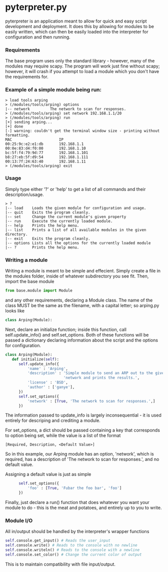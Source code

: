 # pyterpreter.py

pyterpreter is an application meant to allow for quick and easy script
development and deployment. It does this by allowing for modules to be easily
written, which can then be easily loaded into the interpreter for configuration
and then running.

### Requirements
The base program uses only the standard library - however, many of the modules
may require scapy. The program will work just fine without scapy; however, it
will crash if you attempt to load a module which you don't have the 
requirements for.

### Example of a simple module being run:

```
> load tools arping
> (/modules/tools/arping) options
|-- network         The network to scan for responses.
> (/modules/tools/arping) set network 192.168.1.1/20
> (/modules/tools/arping) run
[+] sending arping...
[+] done
[-] warning: couldn't get the terminal window size - printing without formatting.
MAC                     IP
00:25:9c:e2:e1:db       192.168.1.1
00:0e:83:d4:f0:00       192.168.1.10
bc:5f:f4:79:9d:77       192.168.1.101
b8:27:eb:5f:d9:54       192.168.1.111
00:13:7f:24:63:40       192.168.1.11
> (/modules/tools/arping) exit
```

### Usage
Simply type either '?' or 'help' to get a list of all commands and their
description/usage.

```
> ?
|-- load    Loads the given module for configuration and usage.
|-- quit    Exits the program cleanly.
|-- set     Change the current module's given property
|-- run     Execute the currently loaded module.
|-- help    Prints the help menu.
|-- list    Prints a list of all available modules in the given directory.
|-- exit    Exits the program cleanly.
|-- options Lists all the options for the currently loaded module
|-- ?       Prints the help menu.
```

### Writing a module
Writing a module is meant to be simple and effecient. Simply create a file in
the modules folder, inside of whatever subdirectory you see fit. Then, import
the base module

```python
from base.module import Module
```

and any other requirements, declaring a Module class. The name of the class
MUST be the same as the filename, with a capital letter; so arping.py looks
like

```python
class Arping(Module):
```

Next, declare an initialize function; inside this function, call
self.update_info() and self.set_options. Both of these functions will be passed
a dictionary declaring information about the script and the options for
configuration.

```python
class Arping(Module):
   def initialize(self):
      self.update_info({
          'name' : 'Arping',
          'description' : 'Simple module to send an ARP out to the given' +
                          'network and prints the results.',
          'license' : 'BSD',
          'author' : ['ganye'],
      })
      self.set_options({
          'network' : [True, 'The network to scan for responses.',]
      })
```

The information passed to update_info is largely inconsequential - it is used
entirely for descriping and crediting a module.

For set_options, a dict should be passed containing a key that corresponds to
option being set, while the value is a list of the format

```
[Required, Description, <Default Value>]
```

So in this example, our Arping module has an option, 'network', which is
required, has a description of 'The network to scan for responses.', and no
default value.

Assigning a default value is just as simple

```python
      self.set_options({
          'foo' : [True, 'Fubar the foo bar', 'foo']
      })
```

Finally, just declare a run() function that does whatever you want your module
to do - this is the meat and potatoes, and entirely up to you to write.

### Module I/O
All in/output should be handled by the interpreter's wrapper functions

```python
self.console.get_input() # Reads the user_input
self.console.write() # Reads to the console with no newline
self.console.writeln() # Reads to the console with a newline
self.console.set_color() # Change the current color of output
```

This is to maintain compatibility with file input/output.

